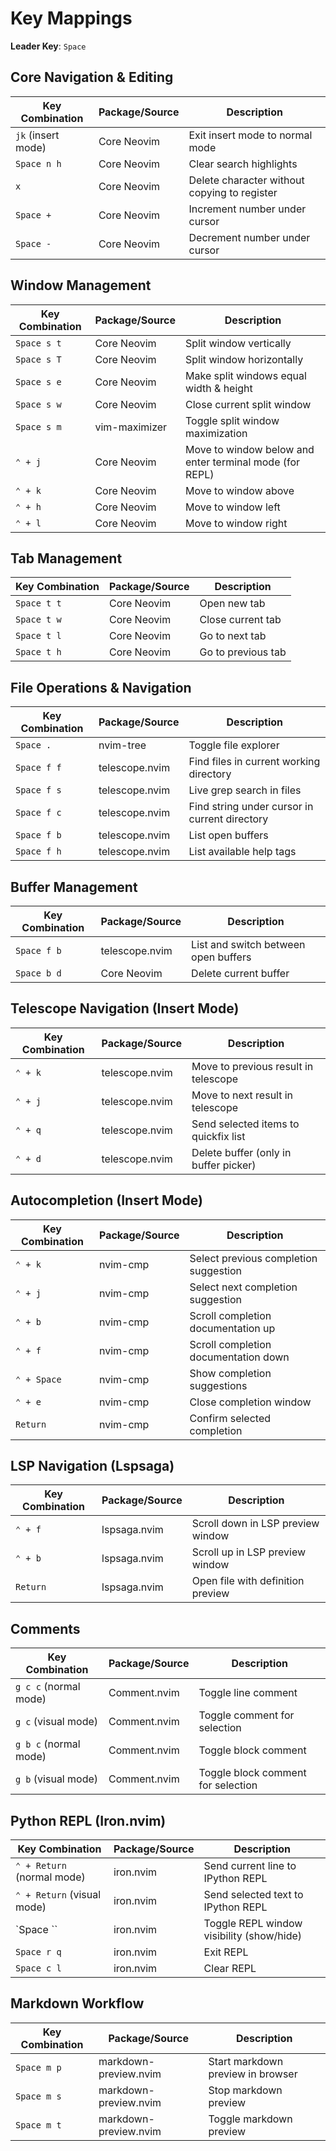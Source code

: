 # Key Mappings

**Leader Key**: `Space`

## Core Navigation & Editing

| Key Combination | Package/Source | Description |
|----------------|----------------|-------------|
| `jk` (insert mode) | Core Neovim | Exit insert mode to normal mode |
| `Space n h` | Core Neovim | Clear search highlights |
| `x` | Core Neovim | Delete character without copying to register |
| `Space +` | Core Neovim | Increment number under cursor |
| `Space -` | Core Neovim | Decrement number under cursor |

## Window Management

| Key Combination | Package/Source | Description |
|----------------|----------------|-------------|
| `Space s t` | Core Neovim | Split window vertically |
| `Space s T` | Core Neovim | Split window horizontally |
| `Space s e` | Core Neovim | Make split windows equal width & height |
| `Space s w` | Core Neovim | Close current split window |
| `Space s m` | vim-maximizer | Toggle split window maximization |
| `⌃ + j` | Core Neovim | Move to window below and enter terminal mode (for REPL) |
| `⌃ + k` | Core Neovim | Move to window above |
| `⌃ + h` | Core Neovim | Move to window left |
| `⌃ + l` | Core Neovim | Move to window right |

## Tab Management

| Key Combination | Package/Source | Description |
|----------------|----------------|-------------|
| `Space t t` | Core Neovim | Open new tab |
| `Space t w` | Core Neovim | Close current tab |
| `Space t l` | Core Neovim | Go to next tab |
| `Space t h` | Core Neovim | Go to previous tab |

## File Operations & Navigation

| Key Combination | Package/Source | Description |
|----------------|----------------|-------------|
| `Space .` | nvim-tree | Toggle file explorer |
| `Space f f` | telescope.nvim | Find files in current working directory |
| `Space f s` | telescope.nvim | Live grep search in files |
| `Space f c` | telescope.nvim | Find string under cursor in current directory |
| `Space f b` | telescope.nvim | List open buffers |
| `Space f h` | telescope.nvim | List available help tags |

## Buffer Management

| Key Combination | Package/Source | Description |
|----------------|----------------|-------------|
| `Space f b` | telescope.nvim | List and switch between open buffers |
| `Space b d` | Core Neovim | Delete current buffer |

## Telescope Navigation (Insert Mode)

| Key Combination | Package/Source | Description |
|----------------|----------------|-------------|
| `⌃ + k` | telescope.nvim | Move to previous result in telescope |
| `⌃ + j` | telescope.nvim | Move to next result in telescope |
| `⌃ + q` | telescope.nvim | Send selected items to quickfix list |
| `⌃ + d` | telescope.nvim | Delete buffer (only in buffer picker) |

## Autocompletion (Insert Mode)

| Key Combination | Package/Source | Description |
|----------------|----------------|-------------|
| `⌃ + k` | nvim-cmp | Select previous completion suggestion |
| `⌃ + j` | nvim-cmp | Select next completion suggestion |
| `⌃ + b` | nvim-cmp | Scroll completion documentation up |
| `⌃ + f` | nvim-cmp | Scroll completion documentation down |
| `⌃ + Space` | nvim-cmp | Show completion suggestions |
| `⌃ + e` | nvim-cmp | Close completion window |
| `Return` | nvim-cmp | Confirm selected completion |

## LSP Navigation (Lspsaga)

| Key Combination | Package/Source | Description |
|----------------|----------------|-------------|
| `⌃ + f` | lspsaga.nvim | Scroll down in LSP preview window |
| `⌃ + b` | lspsaga.nvim | Scroll up in LSP preview window |
| `Return` | lspsaga.nvim | Open file with definition preview |

## Comments

| Key Combination | Package/Source | Description |
|----------------|----------------|-------------|
| `g c c` (normal mode) | Comment.nvim | Toggle line comment |
| `g c` (visual mode) | Comment.nvim | Toggle comment for selection |
| `g b c` (normal mode) | Comment.nvim | Toggle block comment |
| `g b` (visual mode) | Comment.nvim | Toggle block comment for selection |

## Python REPL (Iron.nvim)

| Key Combination | Package/Source | Description |
|----------------|----------------|-------------|
| `⌃ + Return` (normal mode) | iron.nvim | Send current line to IPython REPL |
| `⌃ + Return` (visual mode) | iron.nvim | Send selected text to IPython REPL |
| `Space `` | iron.nvim | Toggle REPL window visibility (show/hide) |
| `Space r q` | iron.nvim | Exit REPL |
| `Space c l` | iron.nvim | Clear REPL |

## Markdown Workflow

| Key Combination | Package/Source | Description |
|----------------|----------------|-------------|
| `Space m p` | markdown-preview.nvim | Start markdown preview in browser |
| `Space m s` | markdown-preview.nvim | Stop markdown preview |
| `Space m t` | markdown-preview.nvim | Toggle markdown preview |